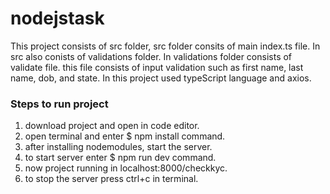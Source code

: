 # nodejstask

This project consists of src folder, src folder consits of main index.ts file.
In src also conists of validations folder.
In validations folder consists of validate file. this file consists of input validation such as first name, last name, dob, and state. In this project used typeScript language and axios.

### Steps to run project
1. download project and open in code editor.
2. open terminal and enter $ npm install command.
3. after installing nodemodules, start the server.
4. to start server enter $ npm run dev command.
5. now project running in localhost:8000/checkkyc.
6. to stop the server press ctrl+c in terminal.

